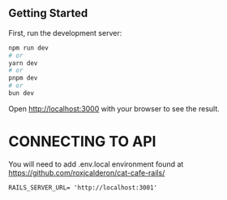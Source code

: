 ## Getting Started

First, run the development server:

```bash
npm run dev
# or
yarn dev
# or
pnpm dev
# or
bun dev
```

Open [http://localhost:3000](http://localhost:3000) with your browser to see the result.

# CONNECTING TO API
You will need to add .env.local environment found at https://github.com/roxjcalderon/cat-cafe-rails/

`RAILS_SERVER_URL= 'http://localhost:3001'`